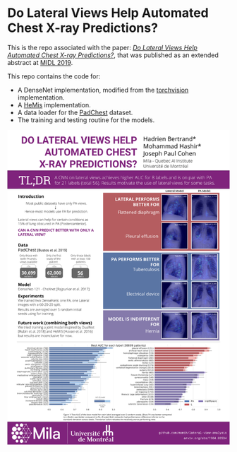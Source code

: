 # Do Lateral Views Help Automated Chest X-ray Predictions?

This is the repo associated with the paper: [*Do Lateral Views Help Automated Chest X-ray Predictions?*](https://arxiv.org/abs/1904.08534 "arXiv's link"), that was published as an extended abstract at [MIDL 2019](https://2019.midl.io/).

This repo contains the code for:
- A DenseNet implementation, modified from the [torchvision](https://pytorch.org/docs/stable/_modules/torchvision/models/densenet.html) implementation.
- A [HeMis](https://arxiv.org/abs/1607.05194) implementation.
- A data loader for the [PadChest](https://arxiv.org/abs/1901.07441) dataset.
- The training and testing routine for the models.


![Poster](other/MIDLPoster.png)

